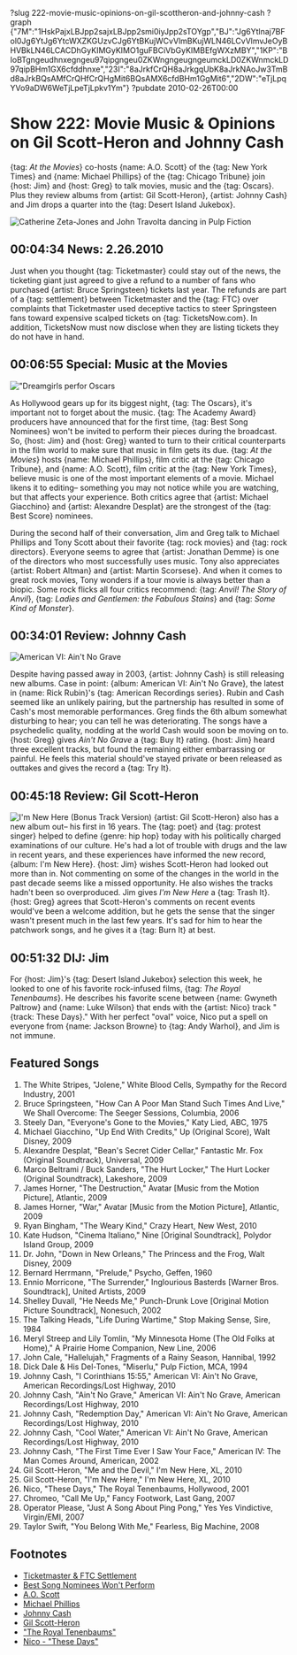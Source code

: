 ?slug 222-movie-music-opinions-on-gil-scottheron-and-johnny-cash
?graph {"7M":"1HskPajxLBJpp2sajxLBJpp2smi0iyJpp2sTOYgp","BJ":"Jg6Ytlnaj7BFol0Jg6YtJg6YtcWXZKGUzvCJg6YtBKujWCvVlmBKujWLN46LCvVlmvJeOyBHVBkLN46LCACDhGyKIMGyKIMO1guFBCiVbGyKIMBEfgWXzMBY","1KP":"BIoBTgngeudhnxegngeu97qipgngeu0ZKWngngeugngeumckLD0ZKWnmckLD97qipBHm1GX6cfddhnxe","23I":"8aJrkfCrQH8aJrkgqUbK8aJrkNAoJw3TmBd8aJrkBQsAMfCrQHfCrQHgMit6BQsAMX6cfdBHm1GgMit6","2DW":"eTjLpqYVo9aDW6WeTjLpeTjLpkv1Ym"}
?pubdate 2010-02-26T00:00

# Show 222: Movie Music & Opinions on Gil Scott-Heron and Johnny Cash
{tag: *At the Movies*} co-hosts {name: A.O. Scott} of the {tag: New York Times} and {name: Michael Phillips} of the {tag: Chicago Tribune} join {host: Jim} and {host: Greg} to talk movies, music and the {tag: Oscars}. Plus they review albums from {artist: Gil Scott-Heron}, {artist: Johnny Cash} and Jim drops a quarter into the {tag: Desert Island Jukebox}.

![Catherine Zeta-Jones and John Travolta dancing in Pulp Fiction](https://static.soundopinions.org/images/2010/pulpfiction.png)

## 00:04:34 News: 2.26.2010
Just when you thought {tag: Ticketmaster} could stay out of the news, the ticketing giant just agreed to give a refund to a number of fans who purchased {artist: Bruce Springsteen} tickets last year. The refunds are part of a {tag: settlement} between Ticketmaster and the {tag: FTC} over complaints that Ticketmaster used deceptive tactics to steer Springsteen fans toward expensive scalped tickets on {tag: TicketsNow.com}. In addition, TicketsNow must now disclose when they are listing tickets they do not have in hand.

## 00:06:55 Special: Music at the Movies

!["Dreamgirls perfor Oscars](https://static.soundopinions.org/assets/222/BJ0.jpg)

As Hollywood gears up for its biggest night, {tag: The Oscars}, it's important not to forget about the music. {tag: The Academy Award} producers have announced that for the first time, {tag: Best Song Nominees} won't be invited to perform their pieces during the broadcast. So, {host: Jim} and {host: Greg} wanted to turn to their critical counterparts in the film world to make sure that music in film gets its due. {tag: *At the Movies*} hosts {name: Michael Phillips}, film critic at the {tag: Chicago Tribune}, and {name: A.O. Scott}, film critic at the {tag: New York Times}, believe music is one of the most important elements of a movie. Michael likens it to editing– something you may not notice while you are watching, but that affects your experience. Both critics agree that {artist: Michael Giacchino} and {artist: Alexandre Desplat} are the strongest of the {tag: Best Score} nominees.

During the second half of their conversation, Jim and Greg talk to Michael Phillips and Tony Scott about their favorite {tag: rock movies} and {tag: rock directors}. Everyone seems to agree that {artist: Jonathan Demme} is one of the directors who most successfully uses music. Tony also appreciates {artist: Robert Altman} and {artist: Martin Scorsese}. And when it comes to great rock movies, Tony wonders if a tour movie is always better than a biopic. Some rock flicks all four critics recommend: {tag: *Anvil! The Story of Anvil*}, {tag: *Ladies and Gentlemen: the Fabulous Stains*} and {tag: *Some Kind of Monster*}.

## 00:34:01 Review: Johnny Cash
![American VI: Ain't No Grave](https://static.soundopinions.org/assets/222/1KP0.jpg)

Despite having passed away in 2003, {artist: Johnny Cash} is still releasing new albums. Case in point: {album: American VI: Ain't No Grave}, the latest in {name: Rick Rubin}'s {tag: American Recordings series}. Rubin and Cash seemed like an unlikely pairing, but the partnership has resulted in some of Cash's most memorable performances. Greg finds the 6th album somewhat disturbing to hear; you can tell he was deteriorating. The songs have a psychedelic quality, nodding at the world Cash would soon be moving on to. {host: Greg} gives *Ain't No Grave* a {tag: Buy It} rating. {host: Jim} heard three excellent tracks, but found the remaining either embarrassing or painful. He feels this material should've stayed private or been released as outtakes and gives the record a {tag: Try It}.

## 00:45:18 Review: Gil Scott-Heron
![I'm New Here (Bonus Track Version)](https://static.soundopinions.org/assets/222/23I0.jpg)
{artist: Gil Scott-Heron} also has a new album out– his first in 16 years. The {tag: poet} and {tag: protest singer} helped to define {genre: hip hop} today with his politically charged examinations of our culture. He's had a lot of trouble with drugs and the law in recent years, and these experiences have informed the new record, {album: I'm New Here}. {host: Jim} wishes Scott-Heron had looked out more than in. Not commenting on some of the changes in the world in the past decade seems like a missed opportunity. He also wishes the tracks hadn't been so overproduced. Jim gives *I'm New Here* a {tag: Trash It}. {host: Greg} agrees that Scott-Heron's comments on recent events would've been a welcome addition, but he gets the sense that the singer wasn't present much in the last few years. It's sad for him to hear the patchwork songs, and he gives it a {tag: Burn It} at best.

## 00:51:32 DIJ: Jim
For {host: Jim}'s {tag: Desert Island Jukebox} selection this week, he looked to one of his favorite rock-infused films, {tag: *The Royal Tenenbaums*}. He describes his favorite scene between {name: Gwyneth Paltrow} and {name: Luke Wilson} that ends with the {artist: Nico} track "{track: These Days}." With her perfect "oval" voice, Nico put a spell on everyone from {name: Jackson Browne} to {tag: Andy Warhol}, and Jim is not immune.



## Featured Songs
1. The White Stripes, "Jolene," White Blood Cells,  Sympathy for the Record Industry, 2001
2. Bruce Springsteen, "How Can A Poor Man Stand Such Times And Live," We Shall Overcome: The Seeger Sessions, Columbia, 2006
3. Steely Dan, "Everyone's Gone to the Movies," Katy Lied, ABC, 1975
4. Michael Giacchino, "Up End With Credits," Up (Original Score), Walt Disney, 2009
5. Alexandre Desplat, "Bean's Secret Cider Cellar," Fantastic Mr. Fox (Original Soundtrack), Universal, 2009 
6. Marco Beltrami / Buck Sanders, "The Hurt Locker," The Hurt Locker (Original Soundtrack), Lakeshore, 2009 
7. James Horner, "The Destruction," Avatar [Music from the Motion Picture], Atlantic, 2009
8. James Horner, "War," Avatar [Music from the Motion Picture], Atlantic, 2009
9. Ryan Bingham, "The Weary Kind," Crazy Heart, New West, 2010
10. Kate Hudson, "Cinema Italiano," Nine [Original Soundtrack], Polydor Island Group, 2009
9. Dr. John, "Down in New Orleans," The Princess and the Frog, Walt Disney, 2009
10. Bernard Herrmann, "Prelude," Psycho, Geffen, 1960
11. Ennio Morricone, "The Surrender," Inglourious Basterds [Warner Bros. Soundtrack], United Artists, 2009
12. Shelley Duvall, "He Needs Me," Punch-Drunk Love [Original Motion Picture Soundtrack], Nonesuch, 2002
13. The Talking Heads, "Life During Wartime," Stop Making Sense, Sire, 1984
14. Meryl Streep and Lily Tomlin, "My Minnesota Home (The Old Folks at Home)," A Prairie Home Companion, New Line, 2006
15. John Cale, "Hallelujah," Fragments of a Rainy Season, Hannibal, 1992
16. Dick Dale & His Del-Tones, "Miserlu," Pulp Fiction, MCA, 1994
17. Johnny Cash, "I Corinthians 15:55," American VI: Ain't No Grave, American Recordings/Lost Highway, 2010
18. Johnny Cash, "Ain't No Grave," American VI: Ain't No Grave, American Recordings/Lost Highway, 2010
19. Johnny Cash, "Redemption Day," American VI: Ain't No Grave, American Recordings/Lost Highway, 2010
20. Johnny Cash, "Cool Water," American VI: Ain't No Grave, American Recordings/Lost Highway, 2010
21. Johnny Cash, "The First Time Ever I Saw Your Face," American IV: The Man Comes Around, American, 2002 
22. Gil Scott-Heron, "Me and the Devil," I'm New Here, XL, 2010
22. Gil Scott-Heron, "I'm New Here," I'm New Here, XL, 2010
23. Nico, "These Days," The Royal Tenenbaums, Hollywood, 2001
24. Chromeo, "Call Me Up," Fancy Footwork, Last Gang, 2007
25. Operator Please, "Just A Song About Ping Pong," Yes Yes Vindictive, Virgin/EMI, 2007
26. Taylor Swift, "You Belong With Me," Fearless, Big Machine, 2008

## Footnotes
- [Ticketmaster & FTC Settlement](http://www.nytimes.com/2010/02/19/arts/music/19ticket.html?_r=0)
- [Best Song Nominees Won't Perform](http://www.ew.com/article/2010/02/16/oscars-no-song-performances)
- [A.O. Scott](http://www.rottentomatoes.com/critic/ao-scott/)
- [Michael Phillips](http://www.chicagotribune.com/entertainment/movies/chinews-michael-phillips-20130507-staff.html)
- [Johnny Cash](http://www.johnnycash.com/)
- [Gil Scott-Heron](http://gilscottheron.net/)
- ["The Royal Tenenbaums"](http://www.imdb.com/title/tt0265666/)
- [Nico - "These Days"](https://www.youtube.com/watch?v=0_z_UEuEMAo)
